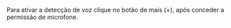 Para ativar a detecção de voz clique no botão de mais (+), após conceder a permissão de microfone. 
